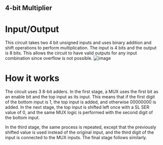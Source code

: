 ## 4-bit Multiplier

# Input/Output
This circuit takes two 4 bit unsigned inputs and uses binary addition and shift operations to perform multiplication.
The input is 4 bits and the output is 8 bits. This allows the circuit to have valid outputs for any input combination since overflow is not possible.
![image](https://github.com/user-attachments/assets/3f3177a9-a50b-436f-9ecc-64c9e2d7a465)

# How it works
The circuit uses 3 8-bit adders.
In the first stage, a MUX uses the first bit as an enable bit and the top input as its input. 
This means that if the first digit of the bottom input is 1, the top input is added, and otherwise 00000000 is added.
In the next stage, the top input is shifted left once with a SL SER value of 0, and the same MUX logic is performed with the second digit of the bottom input. 

In the third stage, the same process is repeated, except that the previously shifted value is used instead of the original input, and the third digit of the input is connected to the MUX inputs. The final stage follows similarly.

